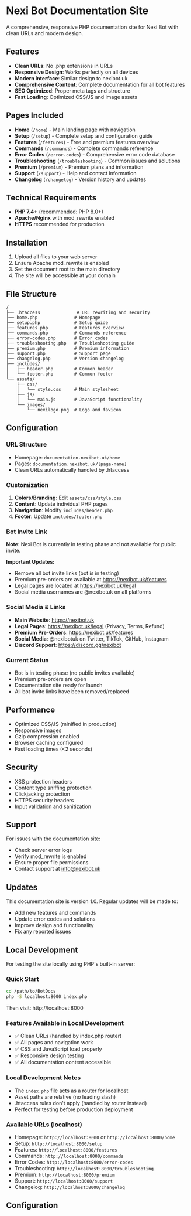 # Nexi Bot Documentation Site

A comprehensive, responsive PHP documentation site for Nexi Bot with clean URLs and modern design.

## Features

- **Clean URLs**: No .php extensions in URLs
- **Responsive Design**: Works perfectly on all devices
- **Modern Interface**: Similar design to nexibot.uk
- **Comprehensive Content**: Complete documentation for all bot features
- **SEO Optimized**: Proper meta tags and structure
- **Fast Loading**: Optimized CSS/JS and image assets

## Pages Included

- **Home** (`/home`) - Main landing page with navigation
- **Setup** (`/setup`) - Complete setup and configuration guide
- **Features** (`/features`) - Free and premium features overview
- **Commands** (`/commands`) - Complete commands reference
- **Error Codes** (`/error-codes`) - Comprehensive error code database
- **Troubleshooting** (`/troubleshooting`) - Common issues and solutions
- **Premium** (`/premium`) - Premium plans and information
- **Support** (`/support`) - Help and contact information
- **Changelog** (`/changelog`) - Version history and updates

## Technical Requirements

- **PHP 7.4+** (recommended: PHP 8.0+)
- **Apache/Nginx** with mod_rewrite enabled
- **HTTPS** recommended for production

## Installation

1. Upload all files to your web server
2. Ensure Apache mod_rewrite is enabled
3. Set the document root to the main directory
4. The site will be accessible at your domain

## File Structure

```
/
├── .htaccess              # URL rewriting and security
├── home.php              # Homepage
├── setup.php             # Setup guide
├── features.php          # Features overview
├── commands.php          # Commands reference
├── error-codes.php       # Error codes
├── troubleshooting.php   # Troubleshooting guide
├── premium.php           # Premium information
├── support.php           # Support page
├── changelog.php         # Version changelog
├── includes/
│   ├── header.php        # Common header
│   └── footer.php        # Common footer
└── assets/
    ├── css/
    │   └── style.css     # Main stylesheet
    ├── js/
    │   └── main.js       # JavaScript functionality
    └── images/
        └── nexilogo.png  # Logo and favicon
```

## Configuration

### URL Structure
- Homepage: `documentation.nexibot.uk/home`
- Pages: `documentation.nexibot.uk/[page-name]`
- Clean URLs automatically handled by .htaccess

### Customization
1. **Colors/Branding**: Edit `assets/css/style.css`
2. **Content**: Update individual PHP pages
3. **Navigation**: Modify `includes/header.php`
4. **Footer**: Update `includes/footer.php`

### Bot Invite Link
**Note**: Nexi Bot is currently in testing phase and not available for public invite.

**Important Updates:**
- Remove all bot invite links (bot is in testing)
- Premium pre-orders are available at https://nexibot.uk/features
- Legal pages are located at https://nexibot.uk/legal
- Social media usernames are @nexibotuk on all platforms

### Social Media & Links
- **Main Website**: https://nexibot.uk
- **Legal Pages**: https://nexibot.uk/legal (Privacy, Terms, Refund)
- **Premium Pre-Orders**: https://nexibot.uk/features
- **Social Media**: @nexibotuk on Twitter, TikTok, GitHub, Instagram
- **Discord Support**: https://discord.gg/nexibot

### Current Status
- Bot is in testing phase (no public invites available)
- Premium pre-orders are open
- Documentation site ready for launch
- All bot invite links have been removed/replaced

## Performance

- Optimized CSS/JS (minified in production)
- Responsive images
- Gzip compression enabled
- Browser caching configured
- Fast loading times (<2 seconds)

## Security

- XSS protection headers
- Content type sniffing protection
- Clickjacking protection
- HTTPS security headers
- Input validation and sanitization

## Support

For issues with the documentation site:
- Check server error logs
- Verify mod_rewrite is enabled
- Ensure proper file permissions
- Contact support at info@nexibot.uk

## Updates

This documentation site is version 1.0. Regular updates will be made to:
- Add new features and commands
- Update error codes and solutions
- Improve design and functionality
- Fix any reported issues

## Local Development

For testing the site locally using PHP's built-in server:

### Quick Start
```bash
cd /path/to/BotDocs
php -S localhost:8000 index.php
```

Then visit: http://localhost:8000

### Features Available in Local Development
- ✅ Clean URLs (handled by index.php router)
- ✅ All pages and navigation work
- ✅ CSS and JavaScript load properly
- ✅ Responsive design testing
- ✅ All documentation content accessible

### Local Development Notes
- The `index.php` file acts as a router for localhost
- Asset paths are relative (no leading slash)
- .htaccess rules don't apply (handled by router instead)
- Perfect for testing before production deployment

### Available URLs (localhost)
- Homepage: `http://localhost:8000` or `http://localhost:8000/home`
- Setup: `http://localhost:8000/setup`
- Features: `http://localhost:8000/features`
- Commands: `http://localhost:8000/commands`
- Error Codes: `http://localhost:8000/error-codes`
- Troubleshooting: `http://localhost:8000/troubleshooting`
- Premium: `http://localhost:8000/premium`
- Support: `http://localhost:8000/support`
- Changelog: `http://localhost:8000/changelog`

## Configuration
